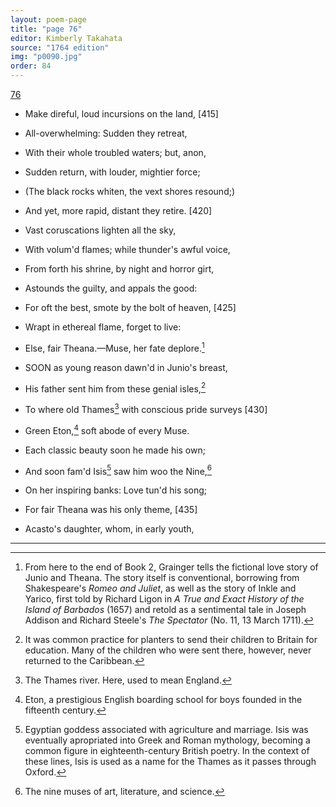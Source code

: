 ```yaml
---
layout: poem-page
title: "page 76"
editor: Kimberly Takahata
source: "1764 edition"
img: "p0090.jpg"
order: 84
---
```



[76]({{site.baseurl}}/images/{{page.img}})

- Make direful, loud incursions on the land, [415]
- All-overwhelming: Sudden they retreat,
- With their whole troubled waters; but, anon,
- Sudden return, with louder, mightier force;
- (The black rocks whiten, the vext shores resound;)
- And yet, more rapid, distant they retire. [420]
- Vast coruscations lighten all the sky,
- With volum'd flames; while thunder's awful voice,
- From forth his shrine, by night and horror girt,
- Astounds the guilty, and appals the good:
- For oft the best, smote by the bolt of heaven, [425]
- Wrapt in ethereal flame, forget to live:
- Else, fair Theana.—Muse, her fate deplore.[^f76n1]

- SOON as young reason dawn'd in Junio's breast,
- His father sent him from these genial isles,[^76n2]
- To where old Thames[^f76n3] with conscious pride surveys [430]
- Green Eton,[^f76n4] soft abode of every Muse.
- Each classic beauty soon he made his own;
- And soon fam'd Isis[^f76n5] saw him woo the Nine,[^f76n6]
- On her inspiring banks: Love tun'd his song;
- For fair Theana was his only theme, [435]
- Acasto's daughter, whom, in early youth,

[^f76n1]: From here to the end of Book 2, Grainger tells the fictional love story of Junio and Theana. The story itself is conventional, borrowing from Shakespeare's *Romeo and Juliet*, as well as the story of Inkle and Yarico, first told by Richard Ligon in *A True and Exact History of the Island of Barbados* (1657) and retold as a sentimental tale in Joseph Addison and Richard Steele's *The Spectator* (No. 11, 13 March 1711). 

[^76n2]: It was common practice for planters to send their children to Britain for education. Many of the children who were sent there, however, never returned to the Caribbean.  

[^f76n3]: The Thames river. Here, used to mean England.   

[^f76n4]: Eton, a prestigious English boarding school for boys founded in the fifteenth century. 

[^f76n5]: Egyptian goddess associated with agriculture and marriage. Isis was eventually apropriated into Greek and Roman mythology, becoming a common figure in eighteenth-century British poetry. In the context of these lines, Isis is used as a name for the Thames as it passes through Oxford. 

[^f76n6]: The nine muses of art, literature, and science.

---
